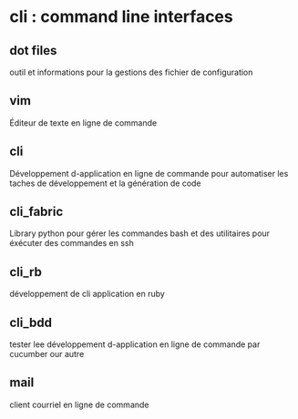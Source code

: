 cli : command line interfaces
=========

## dot files ##
outil et informations pour la gestions des fichier de configuration

## vim ##
Éditeur de texte en ligne de commande

## cli ##
Développement d-application en ligne de commande pour automatiser les taches de
développement et la génération de code

## cli_fabric ##
Library python pour gérer les commandes bash et des utilitaires pour éxécuter des
commandes en ssh

## cli_rb ## 
développement de cli application en ruby

## cli_bdd ##
tester lee développement d-application en ligne de commande par cucumber our autre

## mail ##
client courriel en ligne de commande

